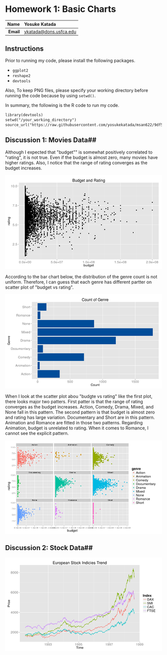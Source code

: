 Homework 1: Basic Charts
==============================

| **Name**  | Yosuke Katada  |
|----------:|:-------------|
| **Email** | ykatada@dons.usfca.edu |

## Instructions ##

Prior to running my code, please install the following packages.
- `ggplot2`
- `reshape2`
- `devtools`

Also, To keep PNG files, please specify your working directory before running the code because by using `setwd()`. 

In summary, the following is the R code to run my code.

```
library(devtools)
setwd("/your_working_directory") 
source_url("https://raw.githubusercontent.com/yosukekatada/msan622/9df534c38d8d635dc12849195763b8ccb9aa886b/homework1/MSAN622_HW1.R")
```


## Discussion 1: Movies Data##

Although I expected that "budget"" is somewhat positively correlated to "rating", it is not true. Even if the budget is almost zero, many movies have higher ratings. Also, I notice that the range of rating converges as the budget increases. 

![IMAGE](hw1-scatter.png)


According to the bar chart below, the distribution of the genre count is not uniform. Therefore, I can guess that each genre has different partter on scatter plot of "budget vs rating".

![IMAGE](hw1-bar.png)

When I look at the scatter plot abou "budgte vs rating" like the first plot, there looks major two patters. First patter is that the range of rating converges as the budget increases. Action, Comedy, Drama, Mixed, and None fall in this pattern. The second pattern is that budget is almost zero and rating has large variation. Documentary and Short are in this pattern. Animation and Romance are fitted in those two patterns. Regarding Animation, budget is unrelated to rating. When it comes to Romance, I cannot see the explicit pattern. 

![IMAGE](hw1-multiples.png)


## Discussion 2: Stock Data##

![IMAGE](hw1-multilines.png)
